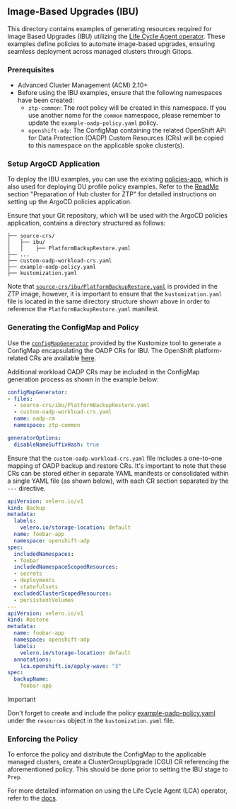 ## Image-Based Upgrades (IBU)
This directory contains examples of generating resources required for Image Based Upgrades (IBU) utilizing the [Life Cycle Agent operator](https://github.com/openshift-kni/lifecycle-agent). These examples define policies to automate image-based upgrades, ensuring seamless deployment across managed clusters through Gitops.


### Prerequisites

* Advanced Cluster Management (ACM) 2.10+
* Before using the IBU examples, ensure that the following namespaces have been created:
  - `ztp-common`: The root policy will be created in this namespace. If you use another name for the `common` namespace, please remember to update the `example-oadp-policy.yaml` policy.
  - `openshift-adp`: The ConfigMap containing the related OpenShift API for Data Protection (OADP) Custom Resources (CRs) will be copied to this namespace on the applicable spoke cluster(s).

### Setup ArgoCD Application

To deploy the IBU examples, you can use the existing [policies-app](https://github.com/openshift-kni/cnf-features-deploy/blob/master/ztp/gitops-subscriptions/argocd/deployment/policies-app.yaml), which is also used for deploying DU profile policy examples. Refer to the [ReadMe](https://github.com/openshift-kni/cnf-features-deploy/blob/master/ztp/gitops-subscriptions/argocd/README.md) section "Preparation of Hub cluster for ZTP" for detailed instructions on setting up the ArgoCD policies application.

Ensure that your Git repository, which will be used with the ArgoCD policies application, contains a directory structured as follows:

```plaintext
├── source-crs/
│   ├── ibu/
│   │    ├── PlatformBackupRestore.yaml
├── ...
├── custom-oadp-workload-crs.yaml
├── example-oadp-policy.yaml
├── kustomization.yaml
```

Note that [`source-crs/ibu/PlatformBackupRestore.yaml`](https://github.com/openshift-kni/cnf-features-deploy/tree/master/ztp/source-crs/ibu/PlatformBackupRestore.yaml) is provided in the ZTP image, however, it is important to ensure that the `kustomization.yaml` file is located in the same directory structure shown above in order to reference the `PlatformBackupRestore.yaml` manifest.

### Generating the ConfigMap and Policy

Use the [`configMapGenerator`](https://kubernetes.io/docs/tasks/manage-kubernetes-objects/kustomization/#configmapgenerator) provided by the Kustomize tool to generate a ConfigMap encapsulating the OADP CRs for IBU. The OpenShift platform-related CRs are available [here](https://github.com/openshift-kni/cnf-features-deploy/tree/master/ztp/source-crs/ibu/PlatformBackupRestore.yaml).

Additional workload OADP CRs may be included in the ConfigMap generation process as shown in the example below:

```yaml
configMapGenerator:
- files:
  - source-crs/ibu/PlatformBackupRestore.yaml
  - custom-oadp-workload-crs.yaml
  name: oadp-cm
  namespace: ztp-common

generatorOptions:
  disableNameSuffixHash: true
```

Ensure that the `custom-oadp-workload-crs.yaml` file includes a one-to-one mapping of OADP backup and restore CRs. It's important to note that these CRs can be stored either in separate YAML manifests or consolidated within a single YAML file (as shown below), with each CR section separated by the `---` directive.

```yaml
apiVersion: velero.io/v1
kind: Backup
metadata:
  labels:
    velero.io/storage-location: default
  name: foobar-app
  namespace: openshift-adp
spec:
  includedNamespaces:
  - foobar
  includedNamespaceScopedResources:
  - secrets
  - deployments
  - statefulsets
  excludedClusterScopedResources:
  - persistentVolumes
---
apiVersion: velero.io/v1
kind: Restore
metadata:
  name: foobar-app
  namespace: openshift-adp
  labels:
    velero.io/storage-location: default
  annotations:
    lca.openshift.io/apply-wave: "3"
spec:
  backupName:
    foobar-app
```

> [!IMPORTANT]
> Don't forget to create and include the policy [example-oadp-policy.yaml](./example-oadp-policy.yaml) under the `resources` object in the `kustomization.yaml` file.


### Enforcing the Policy

To enforce the policy and distribute the ConfigMap to the applicable managed clusters, create a ClusterGroupUpgrade (CGU) CR referencing the aforementioned policy. This should be done prior to setting the IBU stage to `Prep`.

For more detailed information on using the Life Cycle Agent (LCA) operator, refer to the [docs](https://github.com/openshift-kni/lifecycle-agent/tree/main/docs).
